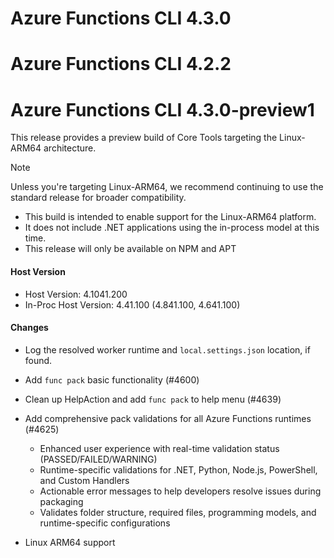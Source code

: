 # Azure Functions CLI 4.3.0

# Azure Functions CLI 4.2.2
# Azure Functions CLI 4.3.0-preview1

This release provides a preview build of Core Tools targeting the Linux-ARM64 architecture.

> [!Note]
> Unless you're targeting Linux-ARM64, we recommend continuing to use the standard release for broader compatibility.

- This build is intended to enable support for the Linux-ARM64 platform.
- It does not include .NET applications using the in-process model at this time.
- This release will only be available on NPM and APT

#### Host Version

- Host Version: 4.1041.200
- In-Proc Host Version: 4.41.100 (4.841.100, 4.641.100)

#### Changes

- Log the resolved worker runtime and `local.settings.json` location, if found.
- Add `func pack` basic functionality (#4600) 
- Clean up HelpAction and add `func pack` to help menu (#4639)
- Add comprehensive pack validations for all Azure Functions runtimes (#4625)
  - Enhanced user experience with real-time validation status (PASSED/FAILED/WARNING)
  - Runtime-specific validations for .NET, Python, Node.js, PowerShell, and Custom Handlers
  - Actionable error messages to help developers resolve issues during packaging
  - Validates folder structure, required files, programming models, and runtime-specific configurations 

- Linux ARM64 support
